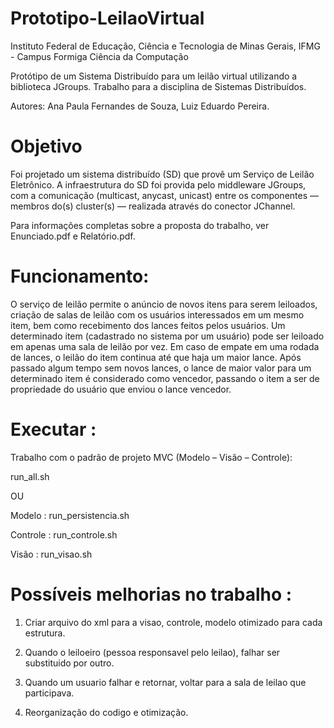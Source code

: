 # Prototipo-LeilaoVirtual

Instituto Federal de Educação, Ciência e Tecnologia de Minas Gerais, IFMG - Campus Formiga Ciência da Computação

Protótipo de um Sistema Distribuído para um leilão virtual utilizando a biblioteca JGroups. Trabalho para a disciplina de Sistemas Distribuídos.

Autores: Ana Paula Fernandes de Souza, Luiz Eduardo Pereira.

# Objetivo

Foi projetado um sistema distribuído (SD) que provê um Serviço de Leilão Eletrônico. A infraestrutura do SD foi provida pelo middleware JGroups, com a comunicação (multicast, anycast, unicast) entre os componentes — membros do(s) cluster(s) — realizada através do conector JChannel.

Para informações completas sobre a proposta do trabalho, ver Enunciado.pdf e Relatório.pdf.

# Funcionamento:

O serviço de leilão permite o anúncio de novos itens para serem leiloados, criação de salas de leilão com os usuários interessados em um mesmo item, bem como recebimento dos lances feitos pelos usuários. Um determinado item (cadastrado no sistema por um usuário) pode ser leiloado em apenas uma sala de leilão por vez. Em caso de empate em uma rodada de lances, o leilão do item continua até que haja um maior lance. Após passado algum tempo sem novos lances, o lance de maior valor para um determinado item é considerado como vencedor, passando o item a ser de propriedade do usuário que enviou o lance vencedor. 

# Executar : 

Trabalho com o padrão de projeto MVC (Modelo – Visão – Controle):

run_all.sh

OU

Modelo : run_persistencia.sh

Controle : run_controle.sh

Visão : run_visao.sh

# Possíveis melhorias no trabalho  : 

1) Criar arquivo do xml para a visao, controle, modelo otimizado para cada estrutura.

2) Quando o leiloeiro (pessoa responsavel pelo leilao), falhar ser substituido por outro.

3) Quando um usuario falhar e retornar, voltar para a sala de leilao que participava.

4) Reorganização do codigo e otimização.
